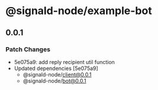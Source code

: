# @signald-node/example-bot

## 0.0.1

### Patch Changes

- 5e075a9: add reply recipient util function
- Updated dependencies [5e075a9]
  - @signald-node/client@0.0.1
  - @signald-node/bot@0.0.1
